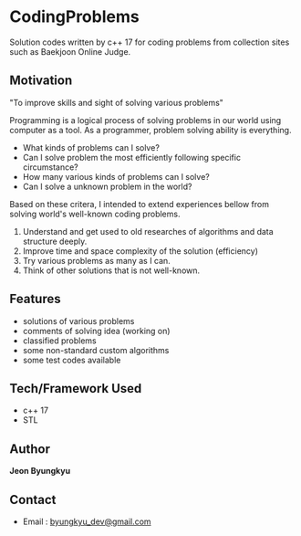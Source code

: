 # CodingProblems

Solution codes written by c++ 17 for coding problems from collection sites such as Baekjoon Online Judge.

## Motivation

"To improve skills and sight of solving various problems" 

Programming is a logical process of solving problems in our world using computer as a tool.
As a programmer, problem solving ability is everything. 

* What kinds of problems can I solve?
* Can I solve problem the most efficiently following specific circumstance?
* How many various kinds of problems can I solve?
* Can I solve a unknown problem in the world?

Based on these critera, I intended to extend experiences bellow from solving world's well-known coding problems.

1. Understand and get used to old researches of algorithms and data structure deeply.
2. Improve time and space complexity of the solution (efficiency)
3. Try various problems as many as I can.
4. Think of other solutions that is not well-known.

## Features

* solutions of various problems
* comments of solving idea (working on)
* classified problems
* some non-standard custom algorithms
* some test codes available

## Tech/Framework Used

* c++ 17
* STL

## Author

**Jeon Byungkyu**

## Contact

* Email : byungkyu_dev@gmail.com

